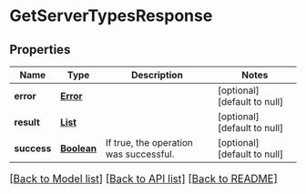 # GetServerTypesResponse
## Properties

Name | Type | Description | Notes
------------ | ------------- | ------------- | -------------
**error** | [**Error**](Error.md) |  | [optional] [default to null]
**result** | [**List**](ServerTypeDetail.md) |  | [optional] [default to null]
**success** | [**Boolean**](boolean.md) | If true, the operation was successful. | [optional] [default to null]

[[Back to Model list]](../README.md#documentation-for-models) [[Back to API list]](../README.md#documentation-for-api-endpoints) [[Back to README]](../README.md)

<style>
     p, ul, ol, li { font-size: 18px !important;}
</style>

